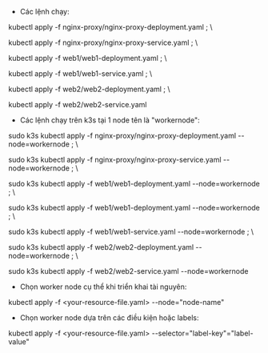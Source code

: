 - Các lệnh chạy:

kubectl apply -f nginx-proxy/nginx-proxy-deployment.yaml ; \

kubectl apply -f nginx-proxy/nginx-proxy-service.yaml ; \

kubectl apply -f web1/web1-deployment.yaml ; \

kubectl apply -f web1/web1-service.yaml ; \

kubectl apply -f web2/web2-deployment.yaml ; \

kubectl apply -f web2/web2-service.yaml

- Các lệnh chạy trên k3s tại 1 node tên là "workernode":

sudo k3s kubectl apply -f nginx-proxy/nginx-proxy-deployment.yaml --node=workernode ; \

sudo k3s kubectl apply -f nginx-proxy/nginx-proxy-service.yaml --node=workernode ; \

sudo k3s kubectl apply -f web1/web1-deployment.yaml --node=workernode ; \

sudo k3s kubectl apply -f web1/web1-deployment.yaml --node=workernode ; \

sudo k3s  kubectl apply -f web1/web1-service.yaml --node=workernode ; \

sudo k3s kubectl apply -f web2/web2-deployment.yaml --node=workernode ; \

sudo k3s kubectl apply -f web2/web2-service.yaml --node=workernode

- Chọn worker node cụ thể khi triển khai tài nguyên:

kubectl apply -f <your-resource-file.yaml> --node="node-name"

- Chọn worker node dựa trên các điều kiện hoặc labels:

kubectl apply -f <your-resource-file.yaml> --selector="label-key"="label-value"
